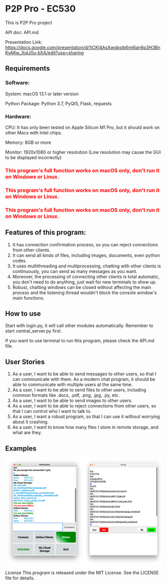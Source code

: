 # P2P Pro - EC530
This is P2P Pro project

API doc: API.md

Presentation Link: https://docs.google.com/presentation/d/1jCKI4AsXwgbstk6mi6an6p3H3BnKyAKw_XqlJ0u-bXA/edit?usp=sharing

## Requirements

### Software: 

System: macOS 13.1 or later version

Python Package: Python 3.7, PyQt5, Flask, requests

### Hardware:

CPU:    It has only been tested on Apple Silicon M1 Pro, but it should work on other Macs with Intel chips.

Memory: 8GB or more

Monitor: 1920x1080 or higher resolution (Low resolution may cause the GUI to be displayed incorrectly)

### <span style="color:red">This program's full function works on macOS only, don't run it on Windows or Linux.</span>

### <span style="color:red">This program's full function works on macOS only, don't run it on Windows or Linux.</span>

### <span style="color:red">This program's full function works on macOS only, don't run it on Windows or Linux.</span>

## Features of this program:

1. It has connection confirmation process, so you can reject connections from other clients.
2. It can send all kinds of files, including images, documents, even python codes.
3. It uses multithreading and multiprocessing, chatting with other clients is continuously, you can send as many messages as you want.
4. Moreover, the processing of connecting other clients is total automatic, you don't need to do anything, just wait for new terminals to show up.
5. Robust, chatting windows can be closed without affecting the main process and the listening thread wouldn't block the console window's main functions.

## How to use

Start with login.py, it will call other modules automatically. Remember to start central_server.py first.

If you want to use terminal to run this program, please check the API.md file.

## User Stories

1. As a user, I want to be able to send messages to other users, so that I can communicate with them. As a modern chat program, it should be able to communicate with multiple users at the same time.
2. As a user, I want to be able to send files to other users, including common formats like .docx, .pdf, .png, .jpg, .py, etc.
3. As a user, I want to be able to send images to other users.
4. As a user, I want to be able to reject connections from other users, so that I can control who I want to talk to.
5. As a user, I want a robust program, so that I can use it without worrying about it crashing.
6. As a user, I want to know how many files I store in remote storage, and what are they.

## Examples

<div style="display:flex">
  <img src="./images/MainWindow.png" width="50%" />
  <img src="./images/ChatWindow.png" width="50%" />
</div>

License
This program is released under the MIT License. See the LICENSE file for details.